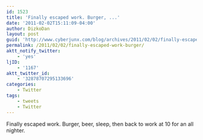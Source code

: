 ```yaml
---
id: 1523
title: 'Finally escaped work. Burger, ...'
date: '2011-02-02T15:11:09-04:00'
author: DizkoDan
layout: post
guid: 'http://www.cyberjunx.com/blog/archives/2011/02/02/finally-escaped-work-burger/'
permalink: /2011/02/02/finally-escaped-work-burger/
aktt_notify_twitter:
    - 'yes'
ljID:
    - '1167'
aktt_twitter_id:
    - '32878707295133696'
categories:
    - Twitter
tags:
    - tweets
    - Twitter
---
```


Finally escaped work. Burger, beer, sleep, then back to work at 10 for an all nighter.